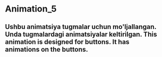 # Animation_5
<h2>
Ushbu animatsiya tugmalar uchun mo'ljallangan. Unda tugmalardagi animatsiyalar keltirilgan.
This animation is designed for buttons. It has animations on the buttons.</h2>
